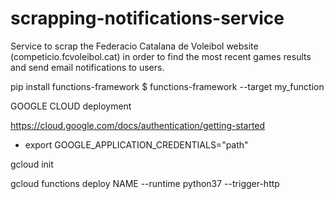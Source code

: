 # scrapping-notifications-service

Service to scrap the Federacio Catalana de Voleibol website (competicio.fcvoleibol.cat) in order to find the most recent games results and send email notifications to users.

pip install functions-framework
$ functions-framework --target my_function



GOOGLE CLOUD deployment

https://cloud.google.com/docs/authentication/getting-started
- export GOOGLE_APPLICATION_CREDENTIALS="path"

gcloud init

gcloud functions deploy NAME --runtime python37 --trigger-http
